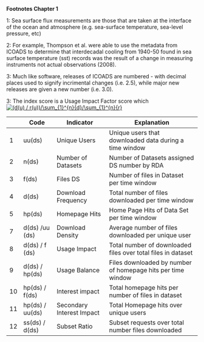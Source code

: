 **Footnotes Chapter 1**
<br>

<a id="chapter-1">1</a>: Sea surface flux measurements are those that are taken at the interface of the ocean and atmosphere (e.g. sea-surface temperature, sea-level pressure, etc)

<a id="2">2</a>: For example, Thompson et al. were able to use the metadata from ICOADS to determine that interdecadal cooling from 1940-50 found in sea surface temperature (sst) records was the result of a change in measuring instruments not actual observations (2008).  

<a id="3">3</a>: Much like software, releases of ICOADS are numbered - with decimal places used to signify incrimental changes (i.e. 2.5), while major new releases are given a new number (i.e. 3.0).

<a id="3">3</a>: The index score is a Usage Impact Factor score which <a href="http://www.codecogs.com/eqnedit.php?latex=(d(u)&space;/&space;r(u))/\sum_{1}^{n}{d}/\sum_{1}^{n}{r}" target="_blank"><img src="http://latex.codecogs.com/gif.latex?(d(u)&space;/&space;r(u))/\sum_{1}^{n}{d}/\sum_{1}^{n}{r}" title="(d(u) / r(u))/\sum_{1}^{n}{d}/\sum_{1}^{n}{r}" /></a> 


| | Code      | Indicator             | Explanation                                                             |
|------|-----------------|---------------------------|--------------------------------------------------------------|
| 1    | uu(ds)          | Unique Users              | Unique users that downloaded data during a time window       |
| 2    | n(ds)           | Number of Datasets        | Number of Datasets assigned DS number by RDA                 |
| 3    | f(ds)           | Files DS                  | Number of files in Dataset per time window                   |
| 4    | d(ds)           | Download Frequency        | Total number of files downloaded per time window             |
| 5    | hp(ds)          | Homepage Hits             | Home Page Hits of Data Set per time window                   |
| 7    | d(ds) /uu (ds)  | Download Density          | Average number of files downloaded per unique user           |
| 8    | d(ds) / f (ds)  | Usage Impact              | Total number of downloaded files over total files in dataset |
| 9    | d(ds) / hp(ds)  | Usage Balance             | Files downloaded by number of homepage hits per time window  |
| 10   | hp(ds) / f(ds)  | Interest impact           | Total homepage hits per number of files in dataset           |
| 11   | hp(ds) / uu(ds) | Secondary Interest Impact | Total Homepage hits over unique users                        |
| 12   | ss(ds) / d(ds)  | Subset Ratio              | Subset requests over total number files downloaded           |